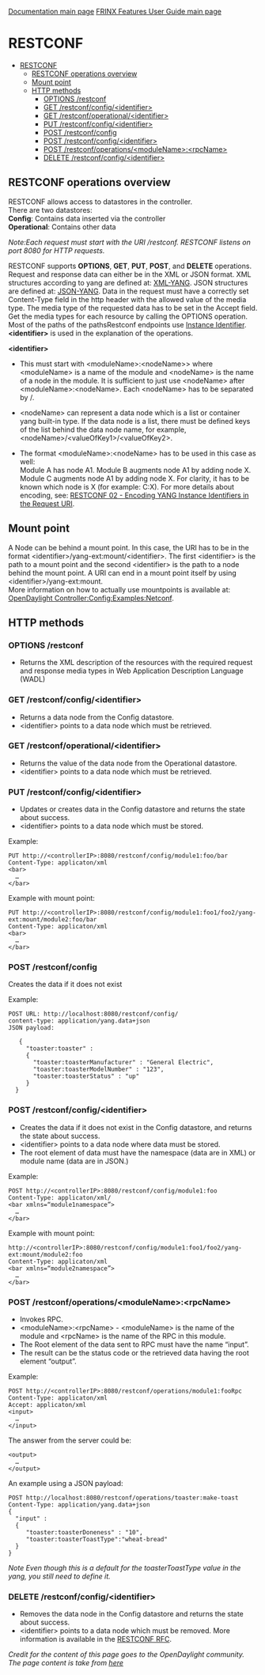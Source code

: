 [Documentation main page](https://frinxio.github.io/Frinx-docs/)
[FRINX Features User Guide main page](https://frinxio.github.io/Frinx-docs/FRINX_ODL_Distribution/Oxygen/user_guide.html)
# RESTCONF

<!-- TOC START min:1 max:3 link:true update:true -->
- [RESTCONF](#restconf)
  - [RESTCONF operations overview](#restconf-operations-overview)
  - [Mount point](#mount-point)
  - [HTTP methods](#http-methods)
    - [OPTIONS /restconf](#options-restconf)
    - [GET /restconf/config/&lt;identifier&gt;](#get-restconfconfigltidentifiergt)
    - [GET /restconf/operational/&lt;identifier&gt;](#get-restconfoperationalltidentifiergt)
    - [PUT /restconf/config/&lt;identifier&gt;](#put-restconfconfigltidentifiergt)
    - [POST /restconf/config](#post-restconfconfig)
    - [POST /restconf/config/&lt;identifier&gt;](#post-restconfconfigltidentifiergt)
    - [POST /restconf/operations/&lt;moduleName&gt;:&lt;rpcName&gt;](#post-restconfoperationsltmodulenamegtltrpcnamegt)
    - [DELETE /restconf/config/&lt;identifier&gt;](#delete-restconfconfigltidentifiergt)

<!-- TOC END -->
## RESTCONF operations overview
RESTCONF allows access to datastores in the controller.  
There are two datastores:  
**Config**: Contains data inserted via the controller  
**Operational**: Contains other data  

*Note:Each request must start with the URI /restconf.
RESTCONF listens on port 8080 for HTTP requests.*

RESTCONF supports **OPTIONS**, **GET**, **PUT**, **POST**, and **DELETE** operations. Request and response data can either be in the XML or JSON format. XML structures according to yang are defined at: [XML-YANG](https://tools.ietf.org/html/rfc6020). JSON structures are defined at: [JSON-YANG](https://tools.ietf.org/html/draft-lhotka-netmod-yang-json-02). Data in the request must have a correctly set Content-Type field in the http header with the allowed value of the media type. The media type of the requested data has to be set in the Accept field. Get the media types for each resource by calling the OPTIONS operation. Most of the paths of the pathsRestconf endpoints use [Instance Identifier](https://wiki.opendaylight.org/view/OpenDaylight_Controller:MD-SAL:Concepts#Instance_Identifier). **&lt;identifier&gt;** is used in the explanation of the operations.

**&lt;identifier&gt;**
* This must start with &lt;moduleName&gt;:&lt;nodeName&gt;&gt; where &lt;moduleName&gt; is a name of the module and &lt;nodeName&gt; is the name of a node in the module. It is sufficient to just use &lt;nodeName&gt; after &lt;moduleName&gt;:&lt;nodeName&gt;. Each &lt;nodeName&gt; has to be separated by /.

* &lt;nodeName&gt; can represent a data node which is a list or container yang built-in type. If the data node is a list, there must be defined keys of the list behind the data node name, for example, &lt;nodeName&gt;/&lt;valueOfKey1&gt;/&lt;valueOfKey2&gt;.

* The format &lt;moduleName&gt;:&lt;nodeName&gt; has to be used in this case as well:  
Module A has node A1. Module B augments node A1 by adding node X. Module C augments node A1 by adding node X. For clarity, it has to be known which node is X (for example: C:X). For more details about encoding, see: [RESTCONF 02 - Encoding YANG Instance Identifiers in the Request URI](https://tools.ietf.org/html/draft-bierman-netconf-restconf-02#section-5.3.1).

## Mount point
A Node can be behind a mount point. In this case, the URI has to be in the format &lt;identifier&gt;/yang-ext:mount/&lt;identifier&gt;. The first &lt;identifier&gt; is the path to a mount point and the second &lt;identifier&gt; is the path to a node behind the mount point. A URI can end in a mount point itself by using &lt;identifier&gt;/yang-ext:mount.  
More information on how to actually use mountpoints is available at: [OpenDaylight Controller:Config:Examples:Netconf](https://wiki.opendaylight.org/view/OpenDaylight_Controller:Config:Examples:Netconf).

## HTTP methods
### OPTIONS /restconf  
* Returns the XML description of the resources with the required request and response media types in Web Application Description Language (WADL)

### GET /restconf/config/&lt;identifier&gt;  
* Returns a data node from the Config datastore.
* &lt;identifier&gt; points to a data node which must be retrieved.

### GET /restconf/operational/&lt;identifier&gt;
* Returns the value of the data node from the Operational datastore.
* &lt;identifier&gt; points to a data node which must be retrieved.

### PUT /restconf/config/&lt;identifier&gt;
* Updates or creates data in the Config datastore and returns the state about success.
* &lt;identifier&gt; points to a data node which must be stored.

Example:  
```
PUT http://<controllerIP>:8080/restconf/config/module1:foo/bar
Content-Type: applicaton/xml
<bar>
  …
</bar>
```
Example with mount point:  
```
PUT http://<controllerIP>:8080/restconf/config/module1:foo1/foo2/yang-ext:mount/module2:foo/bar
Content-Type: applicaton/xml
<bar>
  …
</bar>
```
### POST /restconf/config
Creates the data if it does not exist  

Example:  
```
POST URL: http://localhost:8080/restconf/config/
content-type: application/yang.data+json
JSON payload:

   {
     "toaster:toaster" :
     {
       "toaster:toasterManufacturer" : "General Electric",
       "toaster:toasterModelNumber" : "123",
       "toaster:toasterStatus" : "up"
     }
  }
```
### POST /restconf/config/&lt;identifier&gt;
* Creates the data if it does not exist in the Config datastore, and returns the state about success.
* &lt;identifier&gt; points to a data node where data must be stored.
* The root element of data must have the namespace (data are in XML) or module name (data are in JSON.)

Example:  
```
POST http://<controllerIP>:8080/restconf/config/module1:foo
Content-Type: applicaton/xml/
<bar xmlns=“module1namespace”>
  …
</bar>
```
Example with mount point:  
```
http://<controllerIP>:8080/restconf/config/module1:foo1/foo2/yang-ext:mount/module2:foo
Content-Type: applicaton/xml
<bar xmlns=“module2namespace”>
  …
</bar>
```
### POST /restconf/operations/&lt;moduleName&gt;:&lt;rpcName&gt;
* Invokes RPC.
* &lt;moduleName&gt;:&lt;rpcName&gt; - &lt;moduleName&gt; is the name of the module and &lt;rpcName&gt; is the name of the RPC in this module.
* The Root element of the data sent to RPC must have the name “input”.  
* The result can be the status code or the retrieved data having the root element “output”.  

Example:  
```
POST http://<controllerIP>:8080/restconf/operations/module1:fooRpc
Content-Type: applicaton/xml
Accept: applicaton/xml
<input>
  …
</input>
```
The answer from the server could be:  
```
<output>
  …
</output>
```
An example using a JSON payload:  
```
POST http://localhost:8080/restconf/operations/toaster:make-toast
Content-Type: application/yang.data+json
{
  "input" :
  {
     "toaster:toasterDoneness" : "10",
     "toaster:toasterToastType":"wheat-bread"
  }
}
```
*Note
Even though this is a default for the toasterToastType value in the yang, you still need to define it.*  

### DELETE /restconf/config/&lt;identifier&gt;
* Removes the data node in the Config datastore and returns the state about success.
* &lt;identifier&gt; points to a data node which must be removed.
More information is available in the [RESTCONF RFC](https://tools.ietf.org/html/draft-bierman-netconf-restconf-02).


*Credit for the content of this page goes to the OpenDaylight community. The page content is take from [here](http://docs.opendaylight.org/en/stable-carbon/developer-guide/controller.html?highlight=restconf#opendaylight-controller-md-sal-restconf)*
